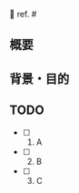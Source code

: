 <!-- すべての項目を埋めなくてよい / 不要な項目は削除 -->

:memo: ref. #
<!-- 親イシューがあればその番号 or リンク -->

## 概要
<!-- What/問題や課題の概要 -->

## 背景・目的
<!-- Why/課題の背景があれば記述 -->

## TODO
<!-- How/対応すべき内容がわかっていれば記述 -->

- [ ] 1. A
- [ ] 2. B
- [ ] 3. C
